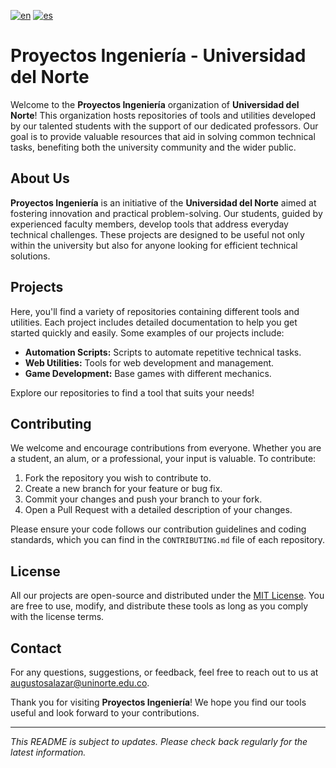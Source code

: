 [![en](https://img.shields.io/badge/lang-en-red.svg)](https://github.com/proyectosuninorte/.github/blob/main/profile/README.md)
[![es](https://img.shields.io/badge/lang-es-yellow.svg)](https://github.com/proyectosuninorte/.github/blob/main/profile/README.es.mdd)

# Proyectos Ingeniería - Universidad del Norte

Welcome to the **Proyectos Ingeniería** organization of **Universidad del Norte**! This organization hosts repositories of tools and utilities developed by our talented students with the support of our dedicated professors. Our goal is to provide valuable resources that aid in solving common technical tasks, benefiting both the university community and the wider public.

## About Us

**Proyectos Ingeniería** is an initiative of the **Universidad del Norte** aimed at fostering innovation and practical problem-solving. Our students, guided by experienced faculty members, develop tools that address everyday technical challenges. These projects are designed to be useful not only within the university but also for anyone looking for efficient technical solutions.

## Projects

Here, you'll find a variety of repositories containing different tools and utilities. Each project includes detailed documentation to help you get started quickly and easily. Some examples of our projects include:

- **Automation Scripts:** Scripts to automate repetitive technical tasks.
- **Web Utilities:** Tools for web development and management.
- **Game Development:** Base games with different mechanics.

Explore our repositories to find a tool that suits your needs!

## Contributing

We welcome and encourage contributions from everyone. Whether you are a student, an alum, or a professional, your input is valuable. To contribute:

1. Fork the repository you wish to contribute to.
2. Create a new branch for your feature or bug fix.
3. Commit your changes and push your branch to your fork.
4. Open a Pull Request with a detailed description of your changes.

Please ensure your code follows our contribution guidelines and coding standards, which you can find in the `CONTRIBUTING.md` file of each repository.

## License

All our projects are open-source and distributed under the [MIT License](LICENSE). You are free to use, modify, and distribute these tools as long as you comply with the license terms.

## Contact

For any questions, suggestions, or feedback, feel free to reach out to us at [augustosalazar@uninorte.edu.co](mailto:augustosalazar@uninorte.edu.co).

Thank you for visiting **Proyectos Ingeniería**! We hope you find our tools useful and look forward to your contributions.

---

*This README is subject to updates. Please check back regularly for the latest information.*
